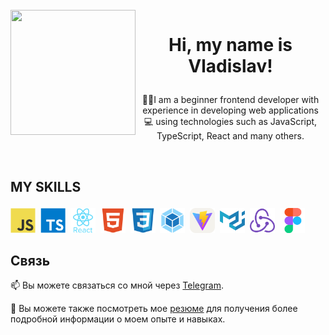 <br clear="both">

<img align="left" height="200" width="200" src="https://media.giphy.com/media/dxn6fRlTIShoeBr69N/giphy.gif" width="100"/>

# <p align= "center">Hi, my name is Vladislav!</p>

<p align="center" >👨‍💻I am a beginner frontend developer with experience in developing web applications <br> 💻 using technologies such as JavaScript, TypeScript, React and many others.</p>

<br clear="both">

## <p>MY SKILLS</p>
<div>
<img src="https://github.com/devicons/devicon/blob/master/icons/javascript/javascript-original.svg" width="40" height="40"/>&nbsp;
<img src="https://github.com/devicons/devicon/blob/master/icons/typescript/typescript-plain.svg" width="40" height="40"/>&nbsp;
<img src="https://github.com/devicons/devicon/blob/master/icons/react/react-original-wordmark.svg" width="40" height="40"/>&nbsp;
<img src="https://github.com/devicons/devicon/blob/master/icons/html5/html5-plain.svg" width="40" height="40"/>&nbsp;
<img src="https://github.com/devicons/devicon/blob/master/icons/css3/css3-original.svg " width="40" height="40"/>&nbsp;
<img src="https://github.com/devicons/devicon/blob/master/icons/webpack/webpack-original.svg" width="40" height="40"/>&nbsp;
<img src="https://github.com/tandpfun/skill-icons/blob/main/icons/Vite-Light.svg" width="40" height="40"/>&nbsp;
<img src="https://github.com/devicons/devicon/blob/master/icons/materialui/materialui-original.svg" width="40" height="40"/>&nbsp;
<img src="https://github.com/devicons/devicon/blob/master/icons/redux/redux-original.svg" width="40" height="40"/>&nbsp;
<img src="https://github.com/devicons/devicon/blob/master/icons/figma/figma-original.svg" width="40" height="40"/>&nbsp;
</div>

## Связь

📫 Вы можете связаться со мной через [Telegram](https://t.me/Siv0k).


📄 Вы можете также посмотреть мое [резюме](..........) для получения более подробной информации о моем опыте и навыках.


